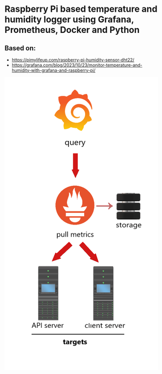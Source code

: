# Raspberry Pi based temperature and humidity logger using Grafana, Prometheus, Docker and Python

## Based on:
* https://pimylifeup.com/raspberry-pi-humidity-sensor-dht22/
* https://grafana.com/blog/2023/10/23/monitor-temperature-and-humidity-with-grafana-and-raspberry-pi/

![photo](temp-and-humidity-prometheus-scraper-.png)

